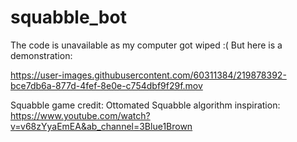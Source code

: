 # squabble_bot
The code is unavailable as my computer got wiped :(
But here is a demonstration:

https://user-images.githubusercontent.com/60311384/219878392-bce7db6a-877d-4fef-8e0e-c754dbf9f29f.mov

Squabble game credit: Ottomated
Squabble algorithm inspiration: https://www.youtube.com/watch?v=v68zYyaEmEA&ab_channel=3Blue1Brown
